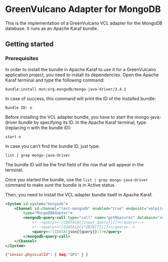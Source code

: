 # GreenVulcano Adapter for MongoDB

This is the implementation of a GreenVulcano VCL adapter for the MongoDB database. It runs as an Apache Karaf bundle.

## Getting started

### Prerequisites

In order to install the bundle in Apache Karaf to use it for a GreenVulcano application project, you need to install its dependencies. Open the Apache Karaf terminal and type the following command:

```
bundle:install mvn:org.mongodb/mongo-java-driver/3.4.1
```

In case of success, this command will print the ID of the installed bundle:

```
Bundle ID: n
```

Before installing the VCL adapter bundle, you have to start the mongo-java-driver bundle by specifying its ID. In the Apache Karaf terminal, type (replacing n with the bundle ID):

```
start n
```

In case you can't find the bundle ID, just type:

```
list | grep mongo-java-driver
```

The bundle ID will be the first field of the row that will appear in the terminal.

Once you started the bundle, use the ```list | grep mongo-java-driver``` command to make sure the bundle is in Active status.

Then, you need to install the VCL adapter bundle itself in Apache Karaf.

```xml
<System id-system="mongodb">
    <Channel id-channel="test-mongodb" enabled="true" endpoint="xmlp{{db_host_port}}"
        type="MongoDBAdapter">
        <mongodb-query-call type="call" name="getMeasures" database="xmlp{{db_name}}" collection="measures_1">
            <!--<query><![CDATA[@{{input_query}}]]></query>-->
            <!--<query><![CDATA[@{{*OBJECT}}]]></query>-->
            <query><![CDATA[json{{query}}]]></query>
        </mongodb-query-call>
    </Channel>
</System>
```

```json
{"sensor.physicalId": { $eq:"GPS" } }
```




<!---In order to build and run the Push Notifications client, you need to install the following frameworks:

- Node.js v9.8.0 or higher ([installation docs](https://nodejs.org/en/download/package-manager/));
- Yarn package manager v1.7.0 or higher ([installation docs](https://yarnpkg.com/lang/en/docs/install));
- A [Firebase](https://firebase.google.com/) API key to consume the [Firebase Cloud Messaging](https://firebase.google.com/products/cloud-messaging/) service.

In order to test the features of the application, you need the following applications:

- Web browser: only Google Chrome 63+ web browser is supported;
- HTTP client application (e.g. [Postman](https://www.getpostman.com/)).

Here we provide the installation steps needed to install the required frameworks on Ubuntu Linux 16.04.

```bash
sudo apt-get install git curl
curl -sL https://deb.nodesource.com/setup_10.x | sudo -E bash -
sudo apt-get install -y nodejs
sudo apt-get install -y build-essential

curl -sS https://dl.yarnpkg.com/debian/pubkey.gpg | sudo apt-key add -
echo "deb https://dl.yarnpkg.com/debian/ stable main" | sudo tee /etc/apt/sources.list.d/yarn.list
sudo apt-get update
sudo apt-get install yarn
```
### Cloning the repository

Once you installed the pre-required packages, you can proceed cloning the repository:

```
git clone https://github.com/mrambler90/gv-push-notifications-client
cd gv-push-notifications-client
```

The application receives push notifications from the Firebase platform. Before running the application, it's necessary to configure its code with a Firebase account.

### Configuring the Firebase Messaging client

This application is able to receive push notifications by the Firebase messaging service. The application contacts the Firebase
API to obtain a token string and displays it to the user.
This token can be used to send push notifications to the user by contacting the Firebase messaging service.

In order to test the application, you need to have a Firebase account, whose free tier currently (July 2018) allows issuing a fair amount of push notifications.

Firebase accounts are associated to a Google account. The Firebase registration procedure is very short: you can find further reference on [the Firebase website](https://firebase.google.com/).

Once you created your Firebase account, you need to create or use a Firebase application to serve the Push Notifications client.
If you need to create a Firebase application, open [your Firebase console](https://console.firebase.google.com), select "Add Project" and follow the instructions to create the application.
You don't need to opt-in any option in this wizard: you only need to accept the Firebase terms of service.

Then, in the Firebase console, open the Firebase application you just created. Select "Add Firebase to your Web app" in the center of the dashboard. The popup that will be shown displays the
code snippet that the Push Notifications application needs in order to to contact the Firebase API to subscribe to push notifications. The code that needs to be copied is highlighted in the following screenshot:

![Screenshot](./utilities/credentials.png)

Replace the definition of the ```firebaseConfig``` variable with the highlighted code in the following files: ```src/App.js```,  ```public/firebase-messaging-sw.js```. This way, the Push Notifications application will be able to contact the Firebase API.

You're now ready to run the application.

## Running the application

First, open a terminal and reach the root folder of the cloned repository. Then, run:

```
yarn && yarn start
```

The application should be started, and a new browser tab containing the running application should be automatically opened.
Usually the application runs on ```localhost:3000``` (or on a different port, if port 3000 is held by another running process).
Check the output of the ```yarn start``` command to determine the correct internet address of the Push Notifications application.

### Generating a push notifications token

In the application window, push the switch button. The web browser will ask you for the permission to receive push notifications.
Once this permission is granted, the application will interact with the Firebase application you defined, and it will obtain a token
which will be displayed in the application window.

![Token](./utilities/app_token.png)

You will need this token to send push notifications to the application. You can copy it into your clipboard by pushing the **Copy Token** button.

### Sending a push notification to the application

The final step of this tutorial is sending a push notification to the Push Notifications application. In order to do so, you need to make an
HTTP request to the Firebase API, defined as follows.


```
POST https://fcm.googleapis.com/fcm/send

Headers:

Authorization: key=<your Firebase API key>
Content-Type: application/json

Body: {
    "to": "<the token you generated in the application>",
    "data": {
        "notification": {
            "body": "<the notification body>",
            "title": "<the notification title>"
        }
    },
    "priority": 10
}

```

Your Firebase API key is present in the apiKey parameter of the Firebase configuration code that you previouly inserted in the code.

You may use any HTTP client application to issue this HTTP request - such as [Postman](https://www.getpostman.com/). Once the HTTP request
is correctly sent, you should see that the push notification is received by the web browser.

Here's an example of the HTTP REST call execution with Postman:

![Screen1](./utilities/HTTP_screen1.png)
![Screen2](./utilities/HTTP_screen2.png)
![Screen3](./utilities/HTTP_screen3.png)

After pushing the Send button in the Postman window, the following push notification will pop up:

![Notification](./utilities/notification.png)

## Note

This project was bootstrapped with [Create React App](https://github.com/facebookincubator/create-react-app).
-->